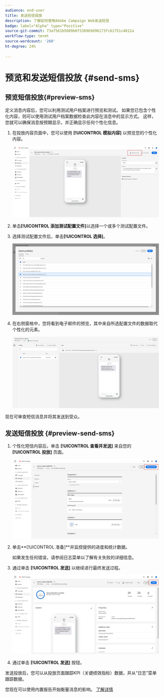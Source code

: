 ```yaml
---
audience: end-user
title: 发送短信投放
description: 了解如何使用Adobe Campaign Web发送短信
badge: label="Alpha" type="Positive"
source-git-commit: 73af561b5609b0f538969d96173fc61751c4812a
workflow-type: tm+mt
source-wordcount: '260'
ht-degree: 24%

---
```


# 预览和发送短信投放 {#send-sms}

## 预览短信投放{#preview-sms}

定义消息内容后，您可以利用测试用户档案进行预览和测试。 如果您已包含个性化内容，则可以使用测试用户档案数据检查此内容在消息中的显示方式。 这样，您就可以确保消息按预期显示，并正确显示任何个性化信息。

1. 在投放内容页面中，您可以使用 **[!UICONTROL 模拟内容]** 以预览您的个性化内容。

   ![](assets/sms_send_1.png)

1. 单击&#x200B;**[!UICONTROL 添加测试配置文件]**&#x200B;以选择一个或多个测试配置文件。

1. 选择测试配置文件后，单击&#x200B;**[!UICONTROL 选择]**。

   ![](assets/sms_send_2.png)

1. 在右侧窗格中，您将看到电子邮件的预览，其中来自所选配置文件的数据取代个性化的元素。

   ![](assets/sms_send_3.png)

现在可审查短信消息并将其发送到受众。

## 发送短信投放 {#preview-send-sms}

1. 个性化短信内容后，单击 **[!UICONTROL 查看并发送]** 来自您的 **[!UICONTROL 投放]** 页面。

   ![](assets/sms_send_4.png)

1. 单击**[!UICONTROL 准备]**并监控提供的进度和统计数据。

   如果发生任何错误，请参阅日志菜单以了解有关失败的详细信息。

1. 通过单击 **[!UICONTROL 发送]** 以继续进行最终发送过程。

   ![](assets/sms_send_5.png)

1. 通过单击 **[!UICONTROL 发送]** 按钮。

发送投放后，您可以从投放页面跟踪KPI（关键绩效指标）数据，并从“日志”菜单跟踪数据。

您现在可以使用内置报告开始衡量消息的影响。 [了解详情](../reporting/sms-report.md)




